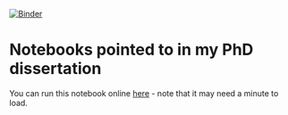[![Binder](https://mybinder.org/badge_logo.svg)](https://mybinder.org/v2/gh/sulheim/phd-dissertation/HEAD?filepath=Notebooks%2Fminimal_cell.ipynb)

# Notebooks pointed to in my PhD dissertation
You can run this notebook online [here](https://mybinder.org/v2/gh/sulheim/phd-dissertation/HEAD?filepath=Notebooks%2Fminimal_cell.ipynb) - note that it may need a minute to load.
